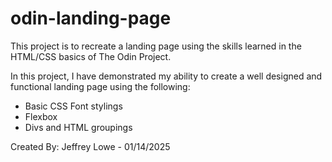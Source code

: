 # odin-landing-page

This project is to recreate a landing page using the skills learned in the HTML/CSS basics of The Odin Project.

In this project, I have demonstrated my ability to create a well designed and functional landing page using the following:

- Basic CSS Font stylings
- Flexbox
- Divs and HTML groupings

Created By: Jeffrey Lowe - 01/14/2025